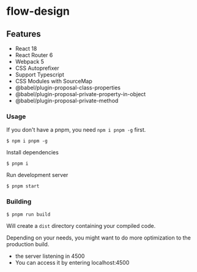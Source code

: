 # flow-design
## Features

- React 18
- React Router 6
- Webpack 5
- CSS Autoprefixer
- Support Typescript
- CSS Modules with SourceMap
- @babel/plugin-proposal-class-properties
- @babel/plugin-proposal-private-property-in-object
- @babel/plugin-proposal-private-method

### Usage

If you don't have a pnpm, you need `npm i pnpm -g` first.
```
$ npm i pnpm -g
```

Install dependencies

```
$ pnpm i
```

Run development server

```
$ pnpm start
```

### Building

```
$ pnpm run build
```

Will create a `dist` directory containing your compiled code.

Depending on your needs, you might want to do more optimization to the production build.

- the server listening in 4500
- You can access it by entering localhost:4500